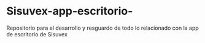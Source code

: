 # Sisuvex-app-escritorio-
Repositorio para el desarrollo y resguardo de todo lo relacionado con 
la app de escritorio de Sisuvex
